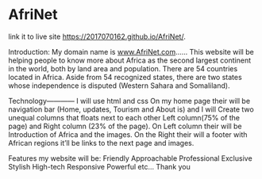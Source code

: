 # AfriNet
link it to live site  https://2017070162.github.io/AfriNet/.

Introduction: My domain name is www.AfriNet.com...... This website will be helping people to know more about Africa as the second largest continent in the world, both by land area and population. There are 54 countries located in Africa. Aside from 54 recognized states, there are two states whose independence is disputed (Western Sahara and Somaliland). 

Technology———— I will use html and css
On my home page their will be navigation bar (Home, updates, Tourism and About is) and I will Create two unequal columns that floats next to each other 
Left column(75% of the page) and Right column (23% of the page). On Left column their will be Introduction of Africa and the images. On the Right their will a footer with African regions it’ll be links to the next page and images.

Features my website will be:
Friendly
Approachable
Professional
Exclusive 
Stylish
High-tech
Responsive
Powerful etc…    Thank you


